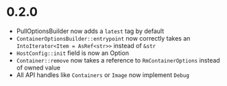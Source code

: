 # 0.2.0
* PullOptionsBuilder now adds a `latest` tag by default
* `ContainerOptionsBuilder::entrypoint` now correctly takes an `IntoIterator<Item = AsRef<str>>` instead of `&str`
* `HostConfig::init` field is now an Option
* `Container::remove` now takes a reference to `RmContainerOptions` instead of owned value
* All API handles like `Containers` or `Image` now implement `Debug`

